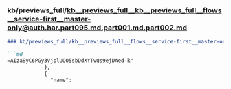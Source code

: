 ### kb/previews_full/kb__previews_full__kb__previews_full__flows__service-first__master-only@auth.har.part095.md.part001.md.part002.md

```md
### kb/previews_full/kb__previews_full__flows__service-first__master-only@auth.har.part095.md.part001.md (part 002)

```md
=AIzaSyC6PGy3VjplUOO5sbDdXYTvQs9ejDAed-k"
            },
            {
              "name": 
```

```

```
